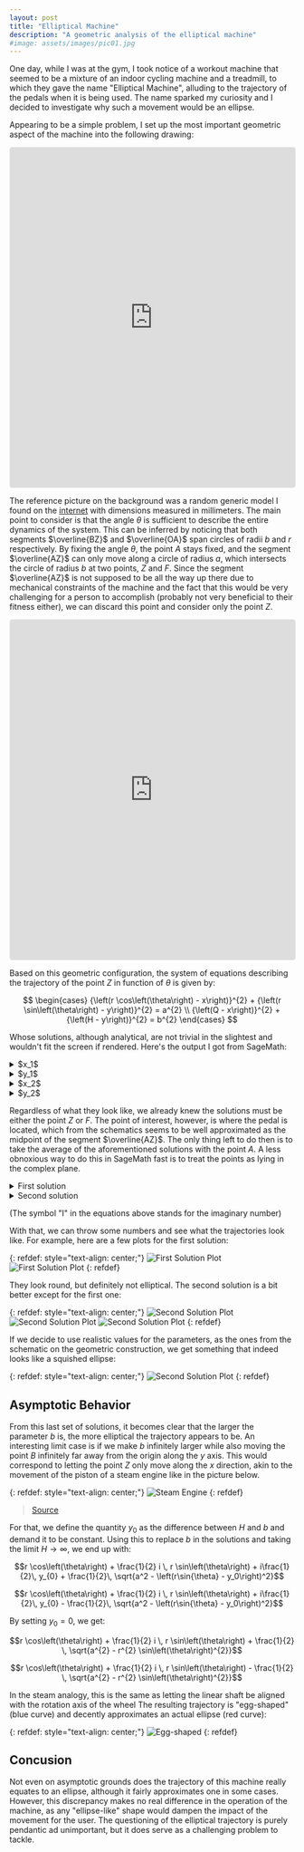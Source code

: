```yaml
---
layout: post
title: "Elliptical Machine"
description: "A geometric analysis of the elliptical machine"
#image: assets/images/pic01.jpg
---
```


<style>
.responsive-wrap iframe{ width: 100%;}
</style>

One day, while I was at the gym, I took notice of a workout machine that seemed to be a mixture of an indoor cycling machine and a treadmill, to which they gave the name "Elliptical Machine", alluding to the trajectory of the pedals when it is being used. The name sparked my curiosity and I decided to investigate why such a movement would be an ellipse.

Appearing to be a simple problem, I set up the most important geometric aspect of the machine into the following drawing:

<div class="responsive-wrap">
<iframe src="https://www.geogebra.org/geometry/rzryq9hs?embed" height="600" allowfullscreen="true" mozallowfullscreen="true" webkitallowfullscreen="true" style="border: 1px solid #e4e4e4;border-radius: 4px;" frameborder="0"></iframe>
</div>

The reference picture on the background was a random generic model I found on the [internet](https://www.mrmarketplace.com/elliptical-xc-140/) with dimensions measured in millimeters. The main point to consider is that the angle $\theta$ is sufficient to describe the entire dynamics of the system. This can be inferred by noticing that both segments $\overline{BZ}$ and $\overline{OA}$ span circles of radii $b$ and $r$ respectively. By fixing the angle $\theta$, the point $A$ stays fixed, and the segment $\overline{AZ}$ can only move along a circle of radius $a$, which intersects the circle of radius $b$ at two points, $Z$ and $F$. Since the segment $\overline{AZ}$ is not supposed to be all the way up there due to mechanical constraints of the machine and the fact that this would be very challenging for a person to accomplish (probably not very beneficial to their fitness either), we can discard this point and consider only the point $Z$.

<div class="responsive-wrap">
<iframe src="https://www.geogebra.org/geometry/xfdw36kp?embed" height="600" allowfullscreen="true" mozallowfullscreen="true" webkitallowfullscreen="true" style="border: 1px solid #e4e4e4;border-radius: 4px;" frameborder="0"></iframe>
</div>

Based on this geometric configuration, the system of equations describing the trajectory of the point $Z$ in function of $\theta$ is given by:

$$
\begin{cases}
{\left(r \cos\left(\theta\right) - x\right)}^{2} + {\left(r \sin\left(\theta\right) - y\right)}^{2} = a^{2} \\
{\left(Q - x\right)}^{2} + {\left(H - y\right)}^{2} = b^{2}
\end{cases}
$$

Whose solutions, although analytical, are not trivial in the slightest and wouldn't fit the screen if rendered. Here's the output I got from SageMath:

<details>
<summary>$x_1$</summary>
<code>
x == 1/2*(2*Q*r^2*cos(theta)^2 - H^2*Q - Q^3 - Q*a^2 + Q*b^2 - Q*r^2 - (r^3 + (H^2 - Q^2 - a^2 + b^2)*r)*cos(theta) + 2*(H*r^2*cos(theta) + H*Q*r)*sin(theta) + sqrt(4*(H^2 - Q^2)*r^2*cos(theta)^2 - H^4 - 2*H^2*Q^2 - Q^4 - a^4 - b^4 - r^4 + 2*(H^2 + Q^2)*a^2 + 2*(H^2 + Q^2 + a^2)*b^2 - 2*(3*H^2 + Q^2 - a^2 - b^2)*r^2 + 4*(Q*r^3 + (H^2*Q + Q^3 - Q*a^2 - Q*b^2)*r)*cos(theta) - 4*(2*H*Q*r^2*cos(theta) - H*r^3 - (H^3 + H*Q^2 - H*a^2 - H*b^2)*r)*sin(theta))*(r*sin(theta) - H))/(2*Q*r*cos(theta) + 2*H*r*sin(theta) - H^2 - Q^2 - r^2)
</code>
</details>

<details>
<summary>$y_1$</summary>
<code>
y == -1/2*(2*H*r^2*cos(theta)^2 - 2*H*Q*r*cos(theta) + H^3 + H*Q^2 + H*a^2 - H*b^2 - H*r^2 - (2*Q*r^2*cos(theta) - r^3 + (H^2 - Q^2 + a^2 - b^2)*r)*sin(theta) + sqrt(4*(H^2 - Q^2)*r^2*cos(theta)^2 - H^4 - 2*H^2*Q^2 - Q^4 - a^4 - b^4 - r^4 + 2*(H^2 + Q^2)*a^2 + 2*(H^2 + Q^2 + a^2)*b^2 - 2*(3*H^2 + Q^2 - a^2 - b^2)*r^2 + 4*(Q*r^3 + (H^2*Q + Q^3 - Q*a^2 - Q*b^2)*r)*cos(theta) - 4*(2*H*Q*r^2*cos(theta) - H*r^3 - (H^3 + H*Q^2 - H*a^2 - H*b^2)*r)*sin(theta))*(r*cos(theta) - Q))/(2*Q*r*cos(theta) + 2*H*r*sin(theta) - H^2 - Q^2 - r^2)
</code>
</details>

<details>
<summary>$x_2$</summary>
<code>
x == 1/2*(2*Q*r^2*cos(theta)^2 - H^2*Q - Q^3 - Q*a^2 + Q*b^2 - Q*r^2 - (r^3 + (H^2 - Q^2 - a^2 + b^2)*r)*cos(theta) + 2*(H*r^2*cos(theta) + H*Q*r)*sin(theta) - sqrt(4*(H^2 - Q^2)*r^2*cos(theta)^2 - H^4 - 2*H^2*Q^2 - Q^4 - a^4 - b^4 - r^4 + 2*(H^2 + Q^2)*a^2 + 2*(H^2 + Q^2 + a^2)*b^2 - 2*(3*H^2 + Q^2 - a^2 - b^2)*r^2 + 4*(Q*r^3 + (H^2*Q + Q^3 - Q*a^2 - Q*b^2)*r)*cos(theta) - 4*(2*H*Q*r^2*cos(theta) - H*r^3 - (H^3 + H*Q^2 - H*a^2 - H*b^2)*r)*sin(theta))*(r*sin(theta) - H))/(2*Q*r*cos(theta) + 2*H*r*sin(theta) - H^2 - Q^2 - r^2)
</code>
</details>

<details>
<summary>$y_2$</summary>
<code>
y == -1/2*(2*H*r^2*cos(theta)^2 - 2*H*Q*r*cos(theta) + H^3 + H*Q^2 + H*a^2 - H*b^2 - H*r^2 - (2*Q*r^2*cos(theta) - r^3 + (H^2 - Q^2 + a^2 - b^2)*r)*sin(theta) - sqrt(4*(H^2 - Q^2)*r^2*cos(theta)^2 - H^4 - 2*H^2*Q^2 - Q^4 - a^4 - b^4 - r^4 + 2*(H^2 + Q^2)*a^2 + 2*(H^2 + Q^2 + a^2)*b^2 - 2*(3*H^2 + Q^2 - a^2 - b^2)*r^2 + 4*(Q*r^3 + (H^2*Q + Q^3 - Q*a^2 - Q*b^2)*r)*cos(theta) - 4*(2*H*Q*r^2*cos(theta) - H*r^3 - (H^3 + H*Q^2 - H*a^2 - H*b^2)*r)*sin(theta))*(r*cos(theta) - Q))/(2*Q*r*cos(theta) + 2*H*r*sin(theta) - H^2 - Q^2 - r^2)
</code>
</details>

Regardless of what they look like, we already knew the solutions must be either the point $Z$ or $F$. The point of interest, however, is where the pedal is located, which from the schematics seems to be well approximated as the midpoint of the segment $\overline{AZ}$. The only thing left to do then is to take the average of the aforementioned solutions with the point $A$. A less obnoxious way to do this in SageMath fast is to treat the points as lying in the complex plane.

<details>
<summary>First solution</summary>
<code>
1/2*r*cos(theta) + 1/2*I*r*sin(theta) + 1/4*(2*(-I*H + Q)*r^2*cos(theta)^2 - I*H^3 - H^2*Q - I*H*Q^2 - Q^3 + (-I*H - Q)*a^2 + (I*H + Q)*b^2 + (I*H - Q)*r^2 - (r^3 + (H^2 - 2*I*H*Q - Q^2 - a^2 + b^2)*r)*cos(theta) + (2*(H + I*Q)*r^2*cos(theta) - I*r^3 + (I*H^2 + 2*H*Q - I*Q^2 + I*a^2 - I*b^2)*r)*sin(theta) - sqrt(4*(H^2 - Q^2)*r^2*cos(theta)^2 - H^4 - 2*H^2*Q^2 - Q^4 - a^4 - b^4 - r^4 + 2*(H^2 + Q^2)*a^2 + 2*(H^2 + Q^2 + a^2)*b^2 - 2*(3*H^2 + Q^2 - a^2 - b^2)*r^2 + 4*(Q*r^3 + (H^2*Q + Q^3 - Q*a^2 - Q*b^2)*r)*cos(theta) - 4*(2*H*Q*r^2*cos(theta) - H*r^3 - (H^3 + H*Q^2 - H*a^2 - H*b^2)*r)*sin(theta))*(I*r*cos(theta) - r*sin(theta) + H - I*Q))/(2*Q*r*cos(theta) + 2*H*r*sin(theta) - H^2 - Q^2 - r^2)
</code>
</details>

<details>
<summary>Second solution</summary>
<code>
1/2*r*cos(theta) + 1/2*I*r*sin(theta) + 1/4*(2*(C*cos(gamma) - I*C*sin(gamma))*r^2*cos(theta)^2 - (C*cos(gamma) - I*C*sin(gamma))*r^2 - (C^3 + C*a^2 - C*b^2)*cos(gamma) - (r^3 - (2*C^2*cos(gamma)^2 + 2*I*C^2*cos(gamma)*sin(gamma) - C^2 + a^2 - b^2)*r)*cos(theta) - (I*C^3 + I*C*a^2 - I*C*b^2)*sin(gamma) - (2*(-I*C*cos(gamma) - C*sin(gamma))*r^2*cos(theta) + I*r^3 + (2*I*C^2*cos(gamma)^2 - 2*C^2*cos(gamma)*sin(gamma) - I*C^2 - I*a^2 + I*b^2)*r)*sin(theta) + sqrt(-4*(2*C^2*cos(gamma)^2 - C^2)*r^2*cos(theta)^2 - C^4 + 2*C^2*a^2 - a^4 - b^4 - r^4 + 2*(C^2 + a^2)*b^2 + 2*(2*C^2*cos(gamma)^2 - 3*C^2 + a^2 + b^2)*r^2 + 4*(C*r^3*cos(gamma) + (C^3 - C*a^2 - C*b^2)*r*cos(gamma))*cos(theta) - 4*(2*C^2*r^2*cos(gamma)*cos(theta)*sin(gamma) - C*r^3*sin(gamma) - (C^3 - C*a^2 - C*b^2)*r*sin(gamma))*sin(theta))*(-I*C*cos(gamma) + I*r*cos(theta) + C*sin(gamma) - r*sin(theta)))/(2*C*r*cos(gamma)*cos(theta) + 2*C*r*sin(gamma)*sin(theta) - C^2 - r^2)
</code>
</details>

(The symbol "I" in the equations above stands for the imaginary number)

With that, we can throw some numbers and see what the trajectories look like. For example, here are a few plots for the first solution:

{: refdef: style="text-align: center;"}
![First Solution Plot](/assets/images/2023/2023-05-05-elliptical/plot1.svg)
![First Solution Plot](/assets/images/2023/2023-05-05-elliptical/plot2.svg)
{: refdef}

They look round, but definitely not elliptical. The second solution is a bit better except for the first one:

{: refdef: style="text-align: center;"}
![Second Solution Plot](/assets/images/2023/2023-05-05-elliptical/plot3.svg)
![Second Solution Plot](/assets/images/2023/2023-05-05-elliptical/plot4.svg)
![Second Solution Plot](/assets/images/2023/2023-05-05-elliptical/plot5.svg)
{: refdef}

If we decide to use realistic values for the parameters, as the ones from the schematic on the geometric construction, we get something that indeed looks like a squished ellipse:

{: refdef: style="text-align: center;"}
![Second Solution Plot](/assets/images/2023/2023-05-05-elliptical/realistic.svg)
{: refdef}

## Asymptotic Behavior

From this last set of solutions, it becomes clear that the larger the parameter $b$ is, the more elliptical the trajectory appears to be. An interesting limit case is if we make $b$ infinitely larger while also moving the point $B$ infinitely far away from the origin along the $y$ axis. This would correspond to letting the point $Z$ only move along the $x$ direction, akin to the movement of the piston of a steam engine like in the picture below.

{: refdef: style="text-align: center;"}
![Steam Engine](/assets/images/2023/2023-05-05-elliptical/steam_engine.gif)
{: refdef}

> [Source](https://www.cs.mcgill.ca/~rwest/wikispeedia/wpcd/wp/s/Steam_engine.htm)

For that, we define the quantity $y_0$ as the difference between $H$ and $b$ and demand it to be constant. Using this to replace $b$ in the solutions and taking the limit $H\to\infty$, we end up with:

$$r \cos\left(\theta\right) + \frac{1}{2} i \, r \sin\left(\theta\right) + i\frac{1}{2}\, y_{0} + \frac{1}{2}\, \sqrt{a^2 - \left(r\sin{\theta} - y_0\right)^2}$$

$$r \cos\left(\theta\right) + \frac{1}{2} i \, r \sin\left(\theta\right) + i\frac{1}{2}\, y_{0} - \frac{1}{2}\, \sqrt{a^2 - \left(r\sin{\theta} - y_0\right)^2}$$


By setting $y_0=0$, we get:

$$r \cos\left(\theta\right) + \frac{1}{2} i \, r \sin\left(\theta\right) + \frac{1}{2} \, \sqrt{a^{2} - r^{2} \sin\left(\theta\right)^{2}}$$

$$r \cos\left(\theta\right) + \frac{1}{2} i \, r \sin\left(\theta\right) - \frac{1}{2} \, \sqrt{a^{2} - r^{2} \sin\left(\theta\right)^{2}}$$

In the steam analogy, this is the same as letting the linear shaft be aligned with the rotation axis of the wheel The resulting trajectory is "egg-shaped" (blue curve) and decently approximates an actual ellipse (red curve):

{: refdef: style="text-align: center;"}
![Egg-shaped](/assets/images/2023/2023-05-05-elliptical/egg.svg)
{: refdef}

## Concusion

Not even on asymptotic grounds does the trajectory of this machine really equates to an ellipse, although it fairly approximates one in some cases. However, this discrepancy makes no real difference in the operation of the machine, as any "ellipse-like" shape would dampen the impact of the movement for the user. The questioning of the elliptical trajectory is purely pendantic ad unimportant, but it does serve as a challenging problem to tackle.